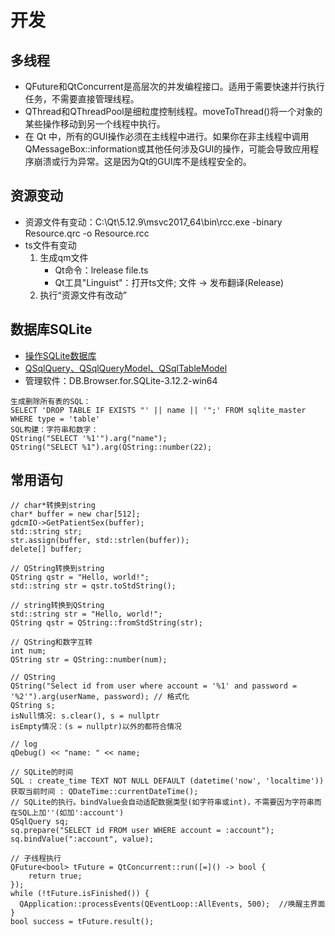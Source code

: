 # 开发
## 多线程
* QFuture和QtConcurrent是高层次的并发编程接口。适用于需要快速并行执行任务，不需要直接管理线程。
* QThread和QThreadPool是细粒度控制线程。moveToThread()将一个对象的某些操作移动到另一个线程中执行。
* 在 Qt 中，所有的GUI操作必须在主线程中进行。如果你在非主线程中调用QMessageBox::information或其他任何涉及GUI的操作，可能会导致应用程序崩溃或行为异常。这是因为Qt的GUI库不是线程安全的。

## 资源变动
* 资源文件有变动：C:\Qt\5.12.9\msvc2017_64\bin\rcc.exe -binary Resource.qrc -o Resource.rcc
* ts文件有变动
  1. 生成qm文件
      * Qt命令：lrelease file.ts
      * Qt工具"Linguist"：打开ts文件; 文件 -> 发布翻译(Release)
  1. 执行“资源文件有改动”

## 数据库SQLite
* [操作SQLite数据库](https://zhuanlan.zhihu.com/p/615519914)
* [QSqlQuery、QSqlQueryModel、QSqlTableModel](https://blog.csdn.net/aggie4628/article/details/102770029)
* 管理软件：DB.Browser.for.SQLite-3.12.2-win64

```
生成删除所有表的SQL：
SELECT 'DROP TABLE IF EXISTS "' || name || '";' FROM sqlite_master WHERE type = 'table'
SQL构建：字符串和数字：
QString("SELECT '%1'").arg("name");
QString("SELECT %1").arg(QString::number(22);
```

## 常用语句
```
// char*转换到string
char* buffer = new char[512];
gdcmIO->GetPatientSex(buffer);
std::string str;
str.assign(buffer, std::strlen(buffer));
delete[] buffer;

// QString转换到string
QString qstr = "Hello, world!";
std::string str = qstr.toStdString();

// string转换到QString
std::string str = "Hello, world!";
QString qstr = QString::fromStdString(str);

// QString和数字互转
int num;
QString str = QString::number(num);

// QString
QString("Select id from user where account = '%1' and password = '%2'").arg(userName, password); // 格式化
QString s;
isNull情况: s.clear(), s = nullptr
isEmpty情况：(s = nullptr)以外的都符合情况

// log
qDebug() << "name: " << name;

// SQLite的时间
SQL : create_time TEXT NOT NULL DEFAULT (datetime('now', 'localtime'))
获取当前时间 : QDateTime::currentDateTime();
// SQLite的执行。bindValue会自动适配数据类型(如字符串或int)，不需要因为字符串而在SQL上加''(如加':account')
QSqlQuery sq;
sq.prepare("SELECT id FROM user WHERE account = :account");
sq.bindValue(":account", value);

// 子线程执行
QFuture<bool> tFuture = QtConcurrent::run([=]() -> bool {
    return true;
});
while (!tFuture.isFinished()) {
  QApplication::processEvents(QEventLoop::AllEvents, 500);  //唤醒主界面
}
bool success = tFuture.result();
```